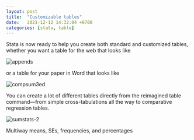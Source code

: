 ```yaml
---
layout: post
title:  "Customizable tables"
date:   2021-12-12 14:32:04 +0700
categories: [stata, table]
---
```


Stata is now ready to help you create both standard and customized tables, whether you want a table for the web that looks like

![appends](https://www.stata.com/new-in-stata/tables/img/appends.png)

or a table for your paper in Word that looks like

![compsum3ed](https://www.stata.com/new-in-stata/tables/img/compsum3ed.png)

You can create a lot of different tables directly from the reimagined table command—from simple cross-tabulations all the way to comparative regression tables.

![sumstats-2](https://www.stata.com/new-in-stata/tables/img/sumstats-2.png)

Multiway means, SEs, frequencies, and percentages

